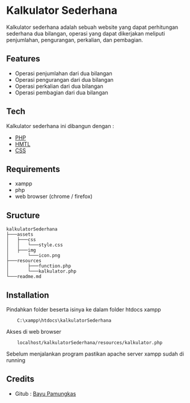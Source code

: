 # Kalkulator Sederhana 

Kalkulator sederhana adalah sebuah website yang dapat perhitungan sederhana dua bilangan, operasi yang dapat dikerjakan meliputi penjumlahan, pengurangan, perkalian, dan pembagian.

## Features
- Operasi penjumlahan dari dua bilangan
- Operasi pengurangan dari dua bilangan
- Operasi perkalian dari dua bilangan
- Operasi pembagian dari dua bilangan

## Tech
Kalkulator sederhana ini dibangun dengan :
- [PHP]()
- [HMTL]()
- [CSS]()

## Requirements
- xampp
- php
- web browser (chrome / firefox)

## Sructure
```
kalkulatorSederhana
├───assets
│   ├───css
│   │   └───style.css
│   ├───img
│       └───icon.png
├───resources
│       ├───function.php
│       └───kalkulator.php
└───readme.md
```

## Installation

Pindahkan folder beserta isinya ke dalam folder htdocs xampp
```
    C:\xampp\htdocs\kalkulatorSederhana
```

Akses di web browser
```
    localhost/kalkulatorSederhana/resources/kalkulator.php
```

Sebelum menjalankan program pastikan apache server xampp sudah di running

## Credits
- Gitub : [Bayu Pamungkas]('https://github.com/bayek335')
